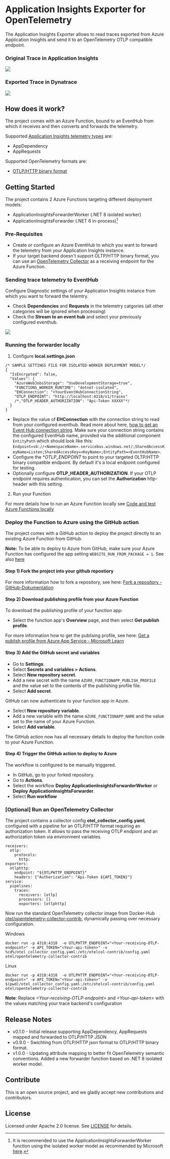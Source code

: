 # Application Insights Exporter for OpenTelemetry

The Application Insights Exporter allows to read traces exported from Azure Application Insights and send it to an OpenTelemetry OTLP compatible endpoint. 

### Original Trace in Application Insights
![](ai-trace.png)

### Exported Trace in Dynatrace
![](dt-trace.png)

## How does it work?
The project comes with an Azure Function, bound to an EventHub from which it receives and then converts and forwards the telemetry. 

Supported [Application Insights telemetry types](https://learn.microsoft.com/en-us/azure/azure-monitor/app/data-model) are: 
* AppDependency
* AppRequests

Supported OpenTelemetry formats are: 
* [OTLP/HTTP binary format](https://opentelemetry.io/docs/reference/specification/protocol/otlp/#binary-protobuf-encoding)

## Getting Started

The project contains 2 Azure Functions targeting different deployment models: 
* ApplicationInsightsForwarderWorker  (.NET 8 isolated worker)
* ApplicationInsightsForwarder (.NET 6 in-process)[^1]

[^1]: It is recommended to use the ApplicationInsightsForwarderWorker function using the isolated worker model as recommended by Microsoft [here](https://techcommunity.microsoft.com/t5/apps-on-azure-blog/net-on-azure-functions-march-2024-roadmap-update/ba-p/4097744).  

### Pre-Requisites
* Create or configure an Azure EventHub to which you want to forward the telemetry from your Application Insights instance. 
* If your target backend doesn't support OLTP/HTTP binary format, you can use an [OpenTelemetry Collector](https://opentelemetry.io/docs/collector/) as a receiving endpoint for the Azure Function. 

### Sending trace telemetry to EventHub
Configure Diagnostic settings of your Application Insights instance from which you want to forward the telemtry. 
* Check **Dependencies** and **Requests**  in the telemetry catgories (all other categories will be ignored when processing) 
* Check the **Stream to an event hub** and select your previously configured eventhub. 

![](ai-diagsettings.png)

### Running the forwarder locally
1. Configure **local.settings.json** 

```
/* SAMPLE SETTINGS FILE FOR ISOLATED-WORKER DEPLOYMENT MODEL*/
{
  "IsEncrypted": false,
  "Values": {
    "AzureWebJobsStorage": "UseDevelopmentStorage=true",
    "FUNCTIONS_WORKER_RUNTIME": "dotnet-isolated",
    "EHConnection": "<YourEventHubConnectionString",
    "OTLP_ENDPOINT": "http://localhost:4318/v1/traces"
    /*,"OTLP_HEADER_AUTHORIZATION": "Api-Token XXXXX"*/
  }
}
```
* Replace the value of **EHConnection** with the connection string to read from your configured eventhub. Read more about here, [how to get an Event Hub connection string](https://learn.microsoft.com/en-us/azure/event-hubs/event-hubs-get-connection-string). Make sure your connection string contains the configured EventHub name, provided via the additional component `EntityPath` which should look like this: `Endpoint=sb://<NamespaceName>.servicebus.windows.net/;SharedAccessKeyName=Listen;SharedAccessKey=<KeyName>;EntityPath=<EventHubName>`. 
* Configure the **OTLP_ENDPOINT* to point to your targeted OLTP/HTTP binary compatible endpoint. By default it's a local endpoint configured for testing. 
* Optionally configure **OTLP_HEADER_AUTHORIZATION**. If your OTLP endpoint requires authentication, you can set the **Authorization** http-header with this setting. 

2. Run your Function

For more details how to run an Azure Function locally see [Code and test Azure Functions locally](https://learn.microsoft.com/en-us/azure/azure-functions/functions-develop-local)

### Deploy the Function to Azure using the GitHub action
The project comes with a GitHub action to deploy the project directly to an existing Azure Function from GitHub. 

**Note:** To be able to deploy to Azure from GitHub, make sure your Azure Function has configured the app setting `WEBSITE_RUN_FROM_PACKAGE = 1`. See also [here](https://learn.microsoft.com/en-us/azure/app-service/deploy-run-package#enable-running-from-package)

#### Step 1) Fork the project into your github repostiory 
For more information how to fork a repository, see here: [Fork a repository - GitHub-Dokumentation](https://docs.github.com/de/pull-requests/collaborating-with-pull-requests/working-with-forks/fork-a-repo)

#### Step 2) Download publishing profile from your Azure Function 
To download the publishing profile of your function app:

   * Select the function app's **Overview** page, and then select **Get publish profile**.

For more information how to get the publising profile, see here: [Get a publish profile from Azure App Service - Microsoft Learn](https://learn.microsoft.com/en-us/visualstudio/azure/how-to-get-publish-profile-from-azure-app-service?view=vs-2022)

#### Step 3) Add the GitHub secret and variables
  *	Go to **Settings**.
  *	Select **Secrets and variables > Actions**.
  *	Select **New repository secret**.
  *	Add a new secret with the name `AZURE_FUNCTIONAPP_PUBLISH_PROFILE` and the value set to the contents of the publishing profile file.
  *	Select **Add secret**.

GitHub can now authenticate to your function app in Azure.
  * Select **New repository variable**.
  * Add a new variable with the name `AZURE_FUNCTIONAPP_NAME` and the value set to the name of your Azure Function.
  * Select **Add variable**.

The GitHub action now has all necessary details to deploy the function code to your Azure Function.

#### Step 4) Trigger the GitHub action to deploy to Azure
The workflow is configured to be manually triggered.
  * In GitHub, go to your forked repository.
  * Go to **Actions**.
  * Select the workflow **Deploy ApplicationInsightsForwarderWorker** or **Deploy ApplicationInsightsForwarder**.
  * Select **Run workflow**


### [Optional] Run an OpenTelemetry Collector 
The project contains a collector config **otel_collector_config.yaml**, configured with a pipeline for an OTLP/HTTP format requiring an authorization token. It allows to pass the receiving OTLP endpiont and an authorization token via environment variables. 
```
receivers:
  otlp:
    protocols:
      http:
exporters:
  otlphttp:
    endpoint: "${OTLPHTTP_ENDPOINT}"
    headers: {"Authorization": "Api-Token ${API_TOKEN}"}
service:
  pipelines:
    traces:
      receivers: [otlp]
      processors: []
      exporters: [otlphttp]
```

Now run the standard OpenTelemetry collector image from Docker-Hub [otel/opentelemetry-collector-contrib](https://hub.docker.com/r/otel/opentelemetry-collector-contrib), dynamically passing over necessary configuration.

Windows
```
docker run -p 4318:4318  -e OTLPHTTP_ENDPOINT="<Your-receiving-OTLP-endpoint>" -e API_TOKEN="<Your-api-token>" -v %cd%/otel_collector_config.yaml:/etc/otelcol-contrib/config.yaml otel/opentelemetry-collector-contrib
```

Linux
```
docker run -p 4318:4318  -e OTLPHTTP_ENDPOINT="<Your-receiving-OTLP-endpoint>" -e API_TOKEN="<Your-api-token>" -v $(pwd)/otel_collector_config.yaml:/etc/otelcol-contrib/config.yaml otel/opentelemetry-collector-contrib
```

**Note**: Replace *&lt;Your-receiving-OTLP-endpoint&gt;* and *&lt;Your-api-token&gt;* with the values matching your trace backend's configuration

## Release Notes
* v0.1.0 - Initial release supporting AppDependency, AppRequests mapped and forwarded to OTLP/HTTP JSON
* v0.9.0 - Swichting from OTLP/HTTP json format to OTLP/HTTP binary format. 
* v1.0.0 - Updating attribute mapping to better fit OpenTelemetry semantic conventions. Added a new forwarder function based on .NET 8 isolated worker model. 

## Contribute
This is an open source project, and we gladly accept new contributions and contributors.  

## License
Licensed under Apache 2.0 license. See [LICENSE](LICENSE) for details.

